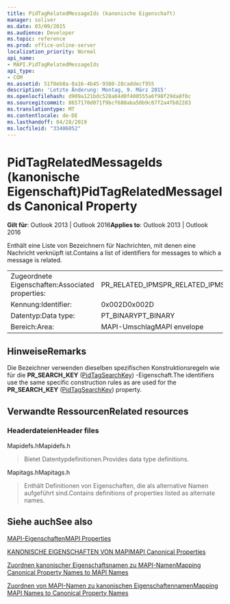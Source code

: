 ```yaml
---
title: PidTagRelatedMessageIds (kanonische Eigenschaft)
manager: soliver
ms.date: 03/09/2015
ms.audience: Developer
ms.topic: reference
ms.prod: office-online-server
localization_priority: Normal
api_name:
- MAPI.PidTagRelatedMessageIds
api_type:
- COM
ms.assetid: 51f0eb8a-0a16-4b45-9380-28caddecf955
description: 'Letzte Änderung: Montag, 9. März 2015'
ms.openlocfilehash: d909a121bdc528a04d0f400555a6f98f29da8f0c
ms.sourcegitcommit: 8657170d071f9bcf680aba50b9c07f2a4fb82283
ms.translationtype: MT
ms.contentlocale: de-DE
ms.lasthandoff: 04/28/2019
ms.locfileid: "33406052"
---
```

# <a name="pidtagrelatedmessageids-canonical-property"></a><span data-ttu-id="2a4c8-103">PidTagRelatedMessageIds (kanonische Eigenschaft)</span><span class="sxs-lookup"><span data-stu-id="2a4c8-103">PidTagRelatedMessageIds Canonical Property</span></span>

  
  
<span data-ttu-id="2a4c8-104">**Gilt für**: Outlook 2013 | Outlook 2016</span><span class="sxs-lookup"><span data-stu-id="2a4c8-104">**Applies to**: Outlook 2013 | Outlook 2016</span></span> 
  
<span data-ttu-id="2a4c8-105">Enthält eine Liste von Bezeichnern für Nachrichten, mit denen eine Nachricht verknüpft ist.</span><span class="sxs-lookup"><span data-stu-id="2a4c8-105">Contains a list of identifiers for messages to which a message is related.</span></span>
  
|||
|:-----|:-----|
|<span data-ttu-id="2a4c8-106">Zugeordnete Eigenschaften:</span><span class="sxs-lookup"><span data-stu-id="2a4c8-106">Associated properties:</span></span>  <br/> |<span data-ttu-id="2a4c8-107">PR_RELATED_IPMS</span><span class="sxs-lookup"><span data-stu-id="2a4c8-107">PR_RELATED_IPMS</span></span>  <br/> |
|<span data-ttu-id="2a4c8-108">Kennung:</span><span class="sxs-lookup"><span data-stu-id="2a4c8-108">Identifier:</span></span>  <br/> |<span data-ttu-id="2a4c8-109">0x002D</span><span class="sxs-lookup"><span data-stu-id="2a4c8-109">0x002D</span></span>  <br/> |
|<span data-ttu-id="2a4c8-110">Datentyp:</span><span class="sxs-lookup"><span data-stu-id="2a4c8-110">Data type:</span></span>  <br/> |<span data-ttu-id="2a4c8-111">PT_BINARY</span><span class="sxs-lookup"><span data-stu-id="2a4c8-111">PT_BINARY</span></span>  <br/> |
|<span data-ttu-id="2a4c8-112">Bereich:</span><span class="sxs-lookup"><span data-stu-id="2a4c8-112">Area:</span></span>  <br/> |<span data-ttu-id="2a4c8-113">MAPI-Umschlag</span><span class="sxs-lookup"><span data-stu-id="2a4c8-113">MAPI envelope</span></span>  <br/> |
   
## <a name="remarks"></a><span data-ttu-id="2a4c8-114">Hinweise</span><span class="sxs-lookup"><span data-stu-id="2a4c8-114">Remarks</span></span>

<span data-ttu-id="2a4c8-115">Die Bezeichner verwenden dieselben spezifischen Konstruktionsregeln wie für die **PR_SEARCH_KEY** ([PidTagSearchKey](pidtagsearchkey-canonical-property.md)) -Eigenschaft.</span><span class="sxs-lookup"><span data-stu-id="2a4c8-115">The identifiers use the same specific construction rules as are used for the **PR_SEARCH_KEY** ([PidTagSearchKey](pidtagsearchkey-canonical-property.md)) property.</span></span>
  
## <a name="related-resources"></a><span data-ttu-id="2a4c8-116">Verwandte Ressourcen</span><span class="sxs-lookup"><span data-stu-id="2a4c8-116">Related resources</span></span>

### <a name="header-files"></a><span data-ttu-id="2a4c8-117">Headerdateien</span><span class="sxs-lookup"><span data-stu-id="2a4c8-117">Header files</span></span>

<span data-ttu-id="2a4c8-118">Mapidefs.h</span><span class="sxs-lookup"><span data-stu-id="2a4c8-118">Mapidefs.h</span></span>
  
> <span data-ttu-id="2a4c8-119">Bietet Datentypdefinitionen.</span><span class="sxs-lookup"><span data-stu-id="2a4c8-119">Provides data type definitions.</span></span>
    
<span data-ttu-id="2a4c8-120">Mapitags.h</span><span class="sxs-lookup"><span data-stu-id="2a4c8-120">Mapitags.h</span></span>
  
> <span data-ttu-id="2a4c8-121">Enthält Definitionen von Eigenschaften, die als alternative Namen aufgeführt sind.</span><span class="sxs-lookup"><span data-stu-id="2a4c8-121">Contains definitions of properties listed as alternate names.</span></span>
    
## <a name="see-also"></a><span data-ttu-id="2a4c8-122">Siehe auch</span><span class="sxs-lookup"><span data-stu-id="2a4c8-122">See also</span></span>



[<span data-ttu-id="2a4c8-123">MAPI-Eigenschaften</span><span class="sxs-lookup"><span data-stu-id="2a4c8-123">MAPI Properties</span></span>](mapi-properties.md)
  
[<span data-ttu-id="2a4c8-124">KANONISCHE EIGENSCHAFTEN VON MAPI</span><span class="sxs-lookup"><span data-stu-id="2a4c8-124">MAPI Canonical Properties</span></span>](mapi-canonical-properties.md)
  
[<span data-ttu-id="2a4c8-125">Zuordnen kanonischer Eigenschaftsnamen zu MAPI-Namen</span><span class="sxs-lookup"><span data-stu-id="2a4c8-125">Mapping Canonical Property Names to MAPI Names</span></span>](mapping-canonical-property-names-to-mapi-names.md)
  
[<span data-ttu-id="2a4c8-126">Zuordnen von MAPI-Namen zu kanonischen Eigenschaftennamen</span><span class="sxs-lookup"><span data-stu-id="2a4c8-126">Mapping MAPI Names to Canonical Property Names</span></span>](mapping-mapi-names-to-canonical-property-names.md)

